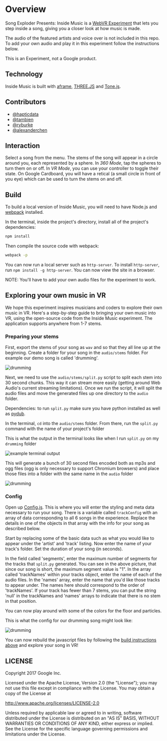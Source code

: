 # Overview

Song Exploder Presents: Inside Music is a [WebVR Experiment](https://webvrexperiments.com) that lets you step inside a song, giving you a closer look at how music is made.

The audio of the featured artists and voice over is not included in this repo. To add your own audio and play it in this experiment follow the instructions below.

This is an Experiment, not a Google product.

## Technology

Inside Music is built with [aframe](https://aframe.io), [THREE.JS](https://threejs.org) and [Tone.js](https://tonejs.github.io/).

## Contributors

* [@hapticdata](https://github.com/hapticdata)
* [@tambien](https://github.com/tambien)
* [@ryburke](https://github.com/ryburke)
* [@alexanderchen](https://github.com/alexanderchen)

## Interaction

Select a song from the menu. The stems of the song will appear in a circle around you, each represented by a sphere. In _360 Mode_, tap the spheres to turn them on or off. In _VR Mode_, you can use your controller to toggle their state. On Google Cardboard, you will have a retical (a small circle in front of you eye) which can be used to turn the stems on and off.

## Build

To build a local version of Inside Music, you will need to have Node.js and [webpack](https://webpack.github.io/) installed.

In the terminal, inside the project's directory, install all of the project's dependencies:

```bash
npm install
```

Then compile the source code with webpack:

```bash
webpack -p
```

You can now run a local server such as `http-server`. To install `http-server`, run `npm install -g http-server`. You can now view the site in a browser.

NOTE: You'll have to add your own audio files for the experiment to work.

## Exploring your own music in VR

We hope this experiment inspires musicians and coders to explore their own music in VR. Here's a step-by-step guide to bringing your own music into VR, using the open-source code from the Inside Music experiment. The application supports anywhere from 1-7 stems.

### Preparing your stems

First, export the stems of your song as `wav` and so that they all line up at the beginning. Create a folder for your song in the `audio/stems` folder. For example our demo song is called 'drumming'.

![drumming](./images/stems_folder.png)

Next, we need to use the `audio/stems/split.py` script to split each stem into 30 second chunks. This way it can stream more easily (getting around Web Audio's current streaming limitations). Once we run the script, it will split the audio files and move the generated files up one directory to the `audio` folder.

Dependencies: to run `split.py` make sure you have python installed as well as [pydub](https://github.com/jiaaro/pydub).

In the terminal, `cd` into the `audio/stems` folder. From there, run the `split.py` command with the name of your project's folder

This is what the output in the terminal looks like when I run `split.py` on my `drumming` folder

![example terminal output](./images/stems_terminal_output.png)

This will generate a bunch of 30 second files encoded both as mp3s and ogg files (ogg is only necessary to support Chromium browsers) and place those files into a folder with the same name in the `audio` folder

![drumming](./images/stem_chunks.png)

### Config

Open up [Config.js](./src/Config.js). This is where you will enter the styling and meta data necessary to run your song. There is a variable called `trackConfig` with an array of data corresponding to all 6 songs in the experience. Replace the details in one of the objects in that array with the info for your song as described below.

Start by replacing some of the basic data such as what you would like to appear under the 'artist' and 'track' listing. Now enter the name of your track's folder. Set the duration of your song (in seconds).

In the field called 'segments', enter the maximum number of segments for the tracks that `split.py` generated. You can see in the above picture, that since our song is short, the maximum segment value is "1". In the array called 'trackNames' within your tracks object, enter the name of each of the audio files. In the 'names' array, enter the name that you'd like those tracks to appear under. The names here should correspond to the order of 'trackNames'. If your track has fewer than 7 stems, you can put the string 'null' in the trackNames and 'names' arrays to indicate that there is no stem in that position.

You can now play around with some of the colors for the floor and particles.

This is what the config for our drumming song might look like:

![drumming](./images/stem_config.png)

You can now rebuild the javascript files by following the [build instructions above](#build) and explore your song in VR!

## LICENSE

Copyright 2017 Google Inc.

Licensed under the Apache License, Version 2.0 (the "License"); you may not use this file except in compliance with the License. You may obtain a copy of the License at

http://www.apache.org/licenses/LICENSE-2.0

Unless required by applicable law or agreed to in writing, software distributed under the License is distributed on an "AS IS" BASIS, WITHOUT WARRANTIES OR CONDITIONS OF ANY KIND, either express or implied. See the License for the specific language governing permissions and limitations under the License.
